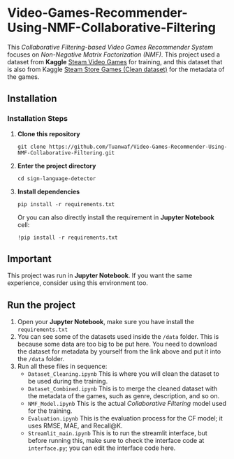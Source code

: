 # Video-Games-Recommender-Using-NMF-Collaborative-Filtering

This *Collaborative Filtering-based Video Games Recommender System* focuses on *Non-Negative Matrix Factorization (NMF)*. This project used a dataset from **Kaggle** [Steam Video Games](https://www.kaggle.com/datasets/tamber/steam-video-games "Get Dataset Here") for training, and this dataset that is also from Kaggle [Steam Store Games (Clean dataset)](https://www.kaggle.com/datasets/tamber/steam-video-games "Get Dataset Here") for the metadata of the games. 

## Installation  

### Installation Steps  

1. **Clone this repository**  
   ```
   git clone https://github.com/Tuanwaf/Video-Games-Recommender-Using-NMF-Collaborative-Filtering.git
   ```
   
2. **Enter the project directory**
   ```
   cd sign-language-detector
   ```
   
3. **Install dependencies**
   ```
   pip install -r requirements.txt
   ```

   Or you can also directly install the requirement in **Jupyter Notebook** cell:
   
   ```
   !pip install -r requirements.txt
   ```

## Important

This project was run in **Jupyter Notebook**. If you want the same experience, consider using this environment too.

## Run the project

1. Open your **Jupyter Notebook**, make sure you have install the ```requirements.txt```
2. You can see some of the datasets used inside the ```/data``` folder. This is because some data are too big to be put here. You need to download the dataset for metadata by yourself from the link above and put it into the ```/data``` folder.
3. Run all these files in sequence:
   - ```Dataset_Cleaning.ipynb``` This is where you will clean the dataset to be used during the training.
   - ```Dataset_Combined.ipynb``` This is to merge the cleaned dataset with the metadata of the games, such as genre, description, and so on.
   - ```NMF_Model.ipynb``` This is the actual *Collaborative Filtering* model used for the training.
   - ```Evaluation.ipynb``` This is the evaluation process for the CF model; it uses RMSE, MAE, and Recall@K.
   - ```Streamlit_main.ipynb``` This is to run the streamlit interface, but before running this, make sure to check the interface code at ```interface.py```; you can edit the interface code here.
